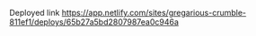 Deployed link
https://app.netlify.com/sites/gregarious-crumble-811ef1/deploys/65b27a5bd2807987ea0c946a
